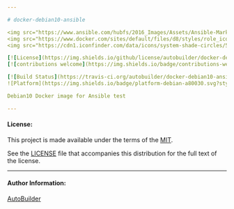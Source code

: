 ```yaml
---

# docker-debian10-ansible

<img src="https://www.ansible.com/hubfs/2016_Images/Assets/Ansible-Mark-Large-RGB-Pool.png?hsLang=en-us" width="10%" height="10%" alt="Ansible logo" align="right"/>
<img src="https://www.docker.com/sites/default/files/d8/styles/role_icon/public/2019-07/Moby-logo.png" width="13%" height="13%" alt="Docker logo" align="right"/>
<img src="https://cdn1.iconfinder.com/data/icons/system-shade-circles/512/debian-512.png" width="9%" height="9%" alt="Debian logo" align="right"/>

[![License](https://img.shields.io/github/license/autobuilder/docker-debian10-ansible)](https://opensource.org/licenses/MIT)
[![contributions welcome](https://img.shields.io/badge/contributions-welcome-brightgreen.svg?style=flat)](https://github.com/autobuilder/docker-debian10-ansible/issues)

[![Build Status](https://travis-ci.org/autobuilder/docker-debian10-ansible.svg?branch=master)](https://travis-ci.org/autobuilder/docker-debian10-ansible)
![Platform](https://img.shields.io/badge/platform-debian-a80030.svg?style=flat) 

Debian10 Docker image for Ansible test

---
```


#### License:

This project is made available under the terms of the [MIT][mit].

See the [LICENSE][license] file that accompanies this distribution for the full text of the license.

---

#### Author Information:

[AutoBuilder][autobuilder]

[autobuilder]: https://github.com/autobuilder
[mit]: https://opensource.org/licenses/MIT
[license]: https://github.com/autobuilder/docker-debian10-ansible/blob/master/LICENSE
[ansiblelint]: https://docs.ansible.com/ansible-lint/
[kitchenci]: https://kitchen.ci